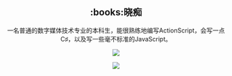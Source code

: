 <p align="center"><h2 align="center">:books:晓痴</h2></p>
<p align="center">
  一名普通的数字媒体技术专业的本科生，能很熟练地编写ActionScript，会写一点C♯，以及写一些毫不标准的JavaScript。
</p>
<p align="center">
  <img align="center" src="https://github-readme-stats.vercel.app/api?username=xiaoChi888&theme=material-palenight&show_icons=true&locale=cn"/>
</p>
<p align="center">
  <img align="center" src="https://github-readme-stats.vercel.app/api/top-langs?username=xiaoChi888&theme=material-palenight&layout=compact&locale=cn"/>
</p>
<!--Thanks to github.com/anuraghazra/github-readme-stats-->
